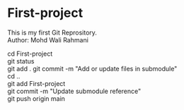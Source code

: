 # First-project
This is my first Git Reprository.
<br>
Author: Mohd Wali Rahmani

cd First-project <br>
git status<br>
git add .
git commit -m "Add or update files in submodule"<br>
cd ..<br>
git add First-project<br>
git commit -m "Update submodule reference"<br>
git push origin main<br>
